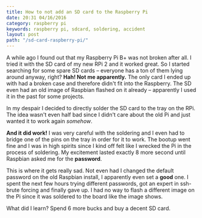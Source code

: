 ```yaml
---
title: How to not add an SD card to the Raspberry Pi
date: 20:31 04/16/2016
category: raspberry pi
keywords: raspberry pi, sdcard, soldering, accident
layout: post
path: "/sd-card-raspberry-pi/"
---
```


A while ago I found out that my Raspberry Pi B+ was not broken after all.
I tried it with the SD card of my new RPi 2 and it worked great.
So I started searching for some spare SD cards – everyone has a ton of them lying around anyway, right? **Hah! Not me apparently.**
The only card I ended up with had a broken case and therefore didn't fit into the Raspberry. The SD even had an old image of Raspbian flashed on it already – apparently I used it in the past for some projects.

In my despair I decided to directly solder the SD card to the tray on the RPi.
The idea wasn't even half bad since I didn't care about the old Pi and just wanted it to work again *somehow*.

**And it did work!** I was very careful with the soldering and I even had to bridge one of the pins on the tray in order for it to work. The bootup went fine and I was in high spirits since I kind off felt like I wrecked the Pi in the process of soldering.
My excitement lasted exactly 8 more second until Raspbian asked me for the **password**.

This is where it gets really sad. Not even had I changed the default password on the old Raspbian install, I apparently even set a **good** one. I spent the next few hours trying different passwords, got an expert in ssh-brute forcing and finally gave up.
I had no way to flash a different image on the Pi since it was soldered to the board like the image shows.

What did I learn? Spend 6 more bucks and buy a decent SD card.
